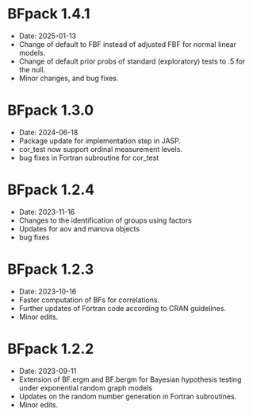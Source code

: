 # BFpack 1.4.1

* Date: 2025-01-13
* Change of default to FBF instead of adjusted FBF for normal linear models.
* Change of default prior probs of standard (exploratory) tests to .5 for the null.
* Minor changes, and bug fixes.

# BFpack 1.3.0

* Date: 2024-06-18
* Package update for implementation step in JASP.
* cor_test now support ordinal measurement levels.
* bug fixes in Fortran subroutine for cor_test


# BFpack 1.2.4

* Date: 2023-11-16
* Changes to the identification of groups using factors
* Updates for aov and manova objects
* bug fixes


# BFpack 1.2.3

* Date: 2023-10-16
* Faster computation of BFs for correlations.
* Further updates of Fortran code according to CRAN guidelines.
* Minor edits.


# BFpack 1.2.2

* Date: 2023-09-11
* Extension of BF.ergm and BF.bergm for Bayesian hypothesis testing under exponential random graph models
* Updates on the random number generation in Fortran subroutines.
* Minor edits.

